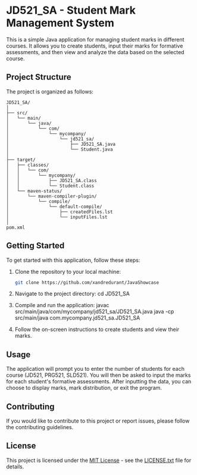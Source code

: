 # JD521_SA - Student Mark Management System

This is a simple Java application for managing student marks in different courses. It allows you to create students, input their marks for formative assessments, and then view and analyze the data based on the selected course.

## Project Structure

The project is organized as follows:
```
JD521_SA/
│
├── src/
│   └── main/
│       └── java/
│           └── com/
│               └── mycompany/
│                   └── jd521_sa/
│                       ├── JD521_SA.java
│                       └── Student.java
│
├── target/
│   ├── classes/
│   │   └── com/
│   │       └── mycompany/
│   │           ├── JD521_SA.class
│   │           └── Student.class
│   └── maven-status/
│       └── maven-compiler-plugin/
│           └── compile/
│               └── default-compile/
│                   ├── createdFiles.lst
│                   └── inputFiles.lst
│
pom.xml
```
## Getting Started

To get started with this application, follow these steps:

1. Clone the repository to your local machine:

   ```bash
   git clone https://github.com/xandredurant/JavaShowcase

2. Navigate to the project directory:
   cd JD521_SA

3. Compile and run the application:
   javac src/main/java/com/mycompany/jd521_sa/JD521_SA.java
   java -cp src/main/java com.mycompany.jd521_sa.JD521_SA

4. Follow the on-screen instructions to create students and view their marks.

## Usage
The application will prompt you to enter the number of students for each course (JD521, PRG521, SLD521).
You will then be asked to input the marks for each student's formative assessments.
After inputting the data, you can choose to display marks, mark distribution, or exit the program.

## Contributing
If you would like to contribute to this project or report issues, please follow the contributing guidelines.

## License
This project is licensed under the [MIT License](LICENSE.txt) - see the [LICENSE.txt](LICENSE.txt) file for details.
